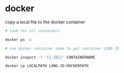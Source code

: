 # docker

 copy a local file to the docker container

```bash
# look for all containers

docker ps -a

# use docker container name to get container LONG-ID 

docker inspect -f '{{.ID}}' CONTAINERNAME

docker cp LOCALPATH LONG-ID:DOCKERPATH
```

